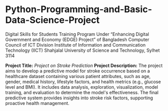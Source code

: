 # Python-Programming-and-Basic-Data-Science-Project
Digital Skills for Students Training Program
Under “Enhancing Digital Government and Economy (EDGE) Project” of
Bangladesh Computer Council of ICT Division
Institute of Information and Communication Technology (IICT)
Shahjalal University of Science and Technology, Sylhet 3114

**Project Title:** *Project on Stroke Prediction*
**Project Description:** The project aims to develop a predictive model for stroke occurrence based on a healthcare dataset containing various patient attributes, such as age, gender, medical history, lifestyle factors, and health metrics (e.g., glucose level and BMI). It includes data analysis, exploration, visualization, model training, and evaluation to determine the model's effectiveness. The final predictive system provides insights into stroke risk factors, supporting proactive health management.
